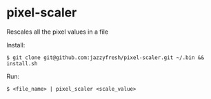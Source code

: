 pixel-scaler
============

Rescales all the pixel values in a file

Install:

    $ git clone git@github.com:jazzyfresh/pixel-scaler.git ~/.bin && install.sh

Run:

    $ <file_name> | pixel_scaler <scale_value>


